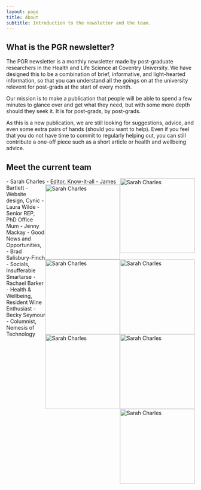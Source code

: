 ```yaml
---
layout: page
title: About
subtitle: Introduction to the newsletter and the team. 
---
```


## What is the PGR newsletter? 

The PGR newsletter is a monthly newsletter made by post-graduate researchers in the Health and Life Science at Coventry University. We have designed this to be a combination of brief, informative, and light-hearted information, so that you can understand all the goings on at the university relevent for post-grads at the start of every month. 

Our mission is to make a publication that people will be able to spend a few minutes to glance over and get what they need, but with some more depth should they seek it. It is for post-grads, by post-grads. 

As this is a new publication, we are still looking for suggestions, advice, and even some extra pairs of hands (should you want to help). Even if you feel that you do not have time to commit to regularly helping out, you can still contribute a one-off piece such as a short article or health and wellbeing advice. 

## Meet the current team

<img src="{{ site.baseurl }}/img/Charles-S.png" alt="Sarah Charles" class="inline" width = "200" style = "float: right;"/>
- Sarah Charles - Editor, Know-it-all 

<img src="{{ site.baseurl }}/img/Charles-S.png" alt="Sarah Charles" class="inline" width = "200" style = "float: right;"/>
- James Bartlett - Website design, Cynic

<img src="{{ site.baseurl }}/img/Charles-S.png" alt="Sarah Charles" class="inline" width = "200" style = "float: right;"/>
- Laura Wilde - Senior REP, PhD Office Mum 

<img src="{{ site.baseurl }}/img/Charles-S.png" alt="Sarah Charles" class="inline" width = "200" style = "float: right;"/>
- Jenny Mackay - Good News and Opportunities, 

<img src="{{ site.baseurl }}/img/Charles-S.png" alt="Sarah Charles" class="inline" width = "200" style = "float: right;"/>
- Brad Salisbury-Finch - Socials, Insufferable Smartarse 

<img src="{{ site.baseurl }}/img/Charles-S.png" alt="Sarah Charles" class="inline" width = "200" style = "float: right;"/>
- Rachael Barker - Health & Wellbeing, Resident Wine Enthusiast 

<img src="{{ site.baseurl }}/img/Charles-S.png" alt="Sarah Charles" class="inline" width = "200" style = "float: right;"/>
- Becky Seymour - Columnist, Nemesis of Technology


